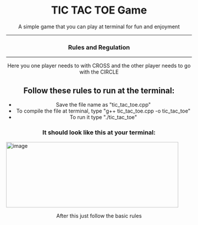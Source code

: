 <h1 align="center">TIC TAC TOE Game</h1>
<p align="center">A simple game that you can play at terminal for fun and enjoyment</p>
<hr/>
<h3 align="center">Rules and Regulation</h3>
<hr/>
<p align="center"> Here you one player needs to with CROSS and the other player needs to go with the CIRCLE </p>
<p align = "center"><h2 align="center">Follow these rules to run at the terminal:</h2>
  <ul>
    <li align = "center">Save the file name as "tic_tac_toe.cpp"</li>
    <li align = "center">To compile the file at terminal, type "g++ tic_tac_toe.cpp -o tic_tac_toe"</li>
    <li align = "center">To run it type "./tic_tac_toe"</li>
  </ul>
</p>
<h3 align="center">It should look like this at your terminal:</h3>
<img  width="467" height="178" alt="image" src="https://github.com/user-attachments/assets/304382cf-a4c6-4a8f-b3fc-d17298c9b5a1" />
<p align="center">After this just follow the basic rules</p>
